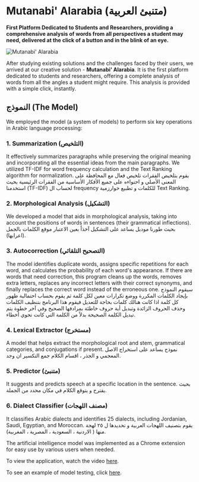 # Mutanabi' Alarabia (متنبئ العربية)

**First Platform Dedicated to Students and Researchers, providing a comprehensive analysis of words from all perspectives a student may need, delivered at the click of a button and in the blink of an eye.**

![Mutanabi' Alarabia](path/to/mutanabi_screenshot.png)

After studying existing solutions and the challenges faced by their users, we arrived at our creative solution - **Mutanabi' Alarabia**. It is the first platform dedicated to students and researchers, offering a complete analysis of words from all the angles a student might require. This analysis is provided with a simple click, instantly.‎

## النموذج (The Model)

We employed the model (a system of models) to perform six key operations in Arabic language processing:

### 1. Summarization (التلخيص)

It effectively summarizes paragraphs while preserving the original meaning and incorporating all the essential ideas from the main paragraphs. We utilized TF-IDF for word frequency calculation and the Text Ranking algorithm for normalization.
يقوم بتلخيص الفقرات تلخيص فعال  مع المحافظة على المعنى الأصلي و احتواءه على جميع الأفكار الأساسية من الفقرات الرئيسية بحيث استخدمنا (TF-IDF) لحساب ال frequency للكلمات و تطبيع خوارزمية Text Ranking.

### 2. Morphological Analysis (التشكيل)

We developed a model that aids in morphological analysis, taking into account the positions of words in sentences (their grammatical inflections).
بحيث طورنا موديل يساعد على التشكيل آخذاً بعين الاعتبار موقع الكلمات بالجمل (اعرابها).

### 3. Autocorrection (التصحيح التلقائي)

The model identifies duplicate words, assigns specific repetitions for each word, and calculates the probability of each word's appearance. If there are words that need correction, this program cleans up the words, removes extra letters, replaces any incorrect letters with their correct synonyms, and finally replaces the correct word instead of the erroneous one.
سيقوم النموذج بإيجاد الكلمات المكررة ووضع تكرارات معين لكل كلمة ثم يقوم بحساب احتمالية ظهور كل كلمة 
اذا كانت هنالك كلمات بحاجة للتعديل فيقوم هذا البرنامج بتنظيف الكلمات وحذف الحروف الزائدة وتبديل أية حروف خاطئة بمرادفها الصحيح وفي آخر خطوة يتم تبديل  الكلمة الصحيحة بدلاً من الكلمة التي كانت تحوي أخطاء.

### 4. Lexical Extractor (مستخرج)

A model that helps extract the morphological root and stem, grammatical categories, and conjugations if present.
نموذج يساعد على استخراج الاصل المعجمي و الجذر ، اقسام الكلام جمع التكسير ان وجد.

### 5. Predictor (متنبئ)

It suggests and predicts speech at a specific location in the sentence.
بحيث يقترح و يتوقع الكلام في مكان محدد من الجملة.

### 6. Dialect Classifier (مصنف اللهجات)

It classifies Arabic dialects and identifies 25 dialects, including Jordanian, Saudi, Egyptian, and Moroccan.
يقوم بتصنيف اللهجات العربية و تحديدها ل ٢٥ لهجة منها ( الاردنية ، السعودية ، المصرية ، المغربية).

The artificial intelligence model was implemented as a Chrome extension for easy use by various users when needed.

To view the application, watch the video [here](https://drive.google.com/file/d/14frXMRIprI6tzjnQxnbIhE-vqKltVuhv/view?usp=sharing).

To see an example of model testing, click [here](https://drive.google.com/file/d/1nlbFKCzSqSz9n7FGSPmAG9Iyn0QonR43/view?usp=sharing).
